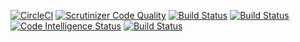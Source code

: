 [![CircleCI](https://circleci.com/gh/jonathan0902/ramverk1proj.svg?style=svg)](https://circleci.com/gh/jonathan0902/ramverk1proj)
[![Scrutinizer Code Quality](https://scrutinizer-ci.com/g/jonathan0902/ramverk1proj/badges/quality-score.png?b=master)](https://scrutinizer-ci.com/g/jonathan0902/ramverk1proj/?branch=master)
[![Build Status](https://scrutinizer-ci.com/g/jonathan0902/ramverk1proj/badges/build.png?b=master)](https://scrutinizer-ci.com/g/jonathan0902/ramverk1proj/build-status/master)
[![Build Status](https://scrutinizer-ci.com/g/jonathan0902/ramverk1proj/badges/build.png?b=master)](https://scrutinizer-ci.com/g/jonathan0902/ramverk1proj/build-status/master)
[![Code Intelligence Status](https://scrutinizer-ci.com/g/jonathan0902/ramverk1proj/badges/code-intelligence.svg?b=master)](https://scrutinizer-ci.com/code-intelligence)
[![Build Status](https://travis-ci.org/jonathan0902/Weather.svg?branch=master)](https://travis-ci.org/jonathan0902/Weather)
